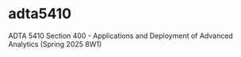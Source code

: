 # adta5410
ADTA 5410 Section 400 - Applications and Deployment of Advanced Analytics (Spring 2025 8W1)
